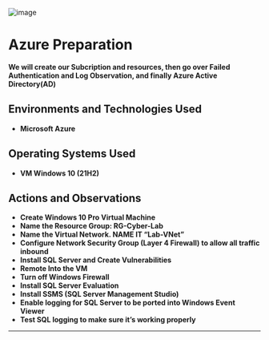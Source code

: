 ![image](https://user-images.githubusercontent.com/109401839/230745596-57cee9bd-687c-427d-b0db-d1080df77f7e.png)

<h1>Azure Preparation </h1>
<b/> We will create our Subcription and resources, then go over Failed Authentication and Log Observation, and finally Azure Active Directory(AD)  <br />

<h2>Environments and Technologies Used</h2>

- Microsoft Azure

<h2>Operating Systems Used </h2>

- VM Windows 10 (21H2)

<h2>Actions and Observations</h2>

- Create Windows 10 Pro Virtual Machine
- Name the Resource Group: RG-Cyber-Lab
- Name the Virtual Network. NAME IT “Lab-VNet”
- Configure Network Security Group (Layer 4 Firewall) to allow all traffic inbound
- Install SQL Server and Create Vulnerabilities
- Remote Into the VM
- Turn off Windows Firewall
- Install SQL Server Evaluation
- Install SSMS (SQL Server Management Studio)
- Enable logging for SQL Server to be ported into Windows Event Viewer 
- Test SQL logging to make sure it’s working properly



---

